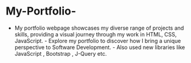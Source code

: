 # My-Portfolio-
- My portfolio webpage showcases my diverse range of projects and skills, providing a visual journey through my work in HTML, CSS, JavaScript. - Explore my portfolio to discover how I bring a unique perspective to Software Development. - Also used new libraries like JavaScript , Bootstrap , J-Query etc.
